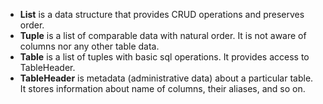 * **List** is a data structure that provides CRUD operations and preserves order.
* **Tuple** is a list of comparable data with natural order. It is not aware of columns nor any other table data.
* **Table** is a list of tuples with basic sql operations. It provides access to TableHeader.
* **TableHeader** is metadata (administrative data) about a particular table. It stores information about name of 
columns, their aliases, and so on. 
